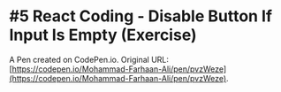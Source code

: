 # #5 React Coding - Disable Button If Input Is Empty (Exercise)

A Pen created on CodePen.io. Original URL: [https://codepen.io/Mohammad-Farhaan-Ali/pen/pvzWeze](https://codepen.io/Mohammad-Farhaan-Ali/pen/pvzWeze).

